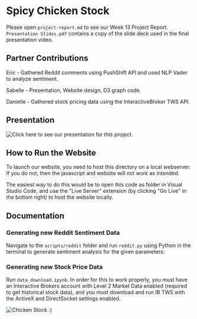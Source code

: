 # Spicy Chicken Stock

Please open `project-report.md` to see our Week 13 Project Report.
`Presentation Slides.pdf` contains a copy of the slide deck used in the final presentation video.

## Partner Contributions

Eric - Gathered Reddit comments using PushShift API and used NLP Vader to analyze sentiment.

Sabelle - Presentation, Website design, D3 graph code.

Danielle - Gathered stock pricing data using the InteractiveBroker TWS API. 

## Presentation

![Click here to see our presentation for this project.](https://youtu.be/BuUNq5WAf_0)

## How to Run the Website

To launch our website, you need to host this directory on a local webserver. If you do not, then the javascript and website will not work as intended.

The easiest way to do this would be to open this code as folder in Visual Studio Code, and use the "Live Server" extension (by clicking "Go Live" in the bottom right) to host the website locally.

## Documentation

### Generating new Reddit Sentiment Data

Navigate to the `scripts/reddit` folder and run `reddit.py` using Python in the terminal to generate sentiment analysis for the given parameters:

### Generating new Stock Price Data

Run `data_download.ipynb`. In order for this to work properly, you must have an Interactive Brokers account with Level 2 Market Data enabled (required to get historical stock data), and you must download and run IB TWS with the ActiveX and DirectSocket settings enabled.

![Chicken Stock :)](https://i.pinimg.com/564x/12/b1/44/12b14490da94cc1cc3dd46a1f0014709.jpg)
